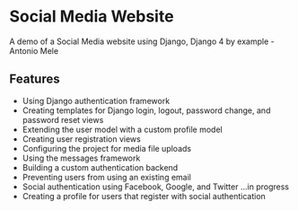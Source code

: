 # Social Media Website
A demo of a Social Media website using Django, Django 4 by example - Antonio Mele

## Features
* Using Django authentication framework
* Creating templates for Django login, logout, password change, and password reset views
* Extending the user model with a custom profile model
* Creating user registration views
* Configuring the project for media file uploads
* Using the messages framework
* Building a custom authentication backend
* Preventing users from using an existing email
* Social authentication using Facebook, Google, and Twitter ...in progress
* Creating a profile for users that register with social authentication
